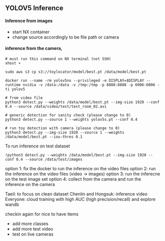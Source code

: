 ## YOLOV5 Inference 

#### Inference from images
- start NX container
- change source accordingly to be file path or camera

#### inference from the camera, 
```
# must run this command on NX terminal (not SSH)
xhost +

sudo aws s3 cp s3://toylocator/model/best.pt /data/model/best.pt

docker run --name -rm yolov5nx --privileged -e DISPLAY=$DISPLAY --runtime nvidia -v /data:/data -v /tmp:/tmp -p 8888:8888 -p 6006:6006 -ti yolov5

# from video file
python3 detect.py --weights /data/model/best.pt --img-size 1920 --conf 0.4 --source /data/video/test/test_room_02.avi 

# generic detection for sanity check (please change to 0)
python3 detect.py --source 1 --weights yolov5s.pt --conf 0.4

# run toy detection with camera (please change to 0)
python3 detect.py --img-size 1920 --source 1 --weights /data/model/best.pt --iou-thres 0.1

```

To run inference on test dataset
```
!python3 detect.py --weights /data/model/best.pt --img-size 1920 --conf 0.4 --source /data/test/images
```


option 1: fix the docker to run the inference on the video files 
option 2: run the inference on the video files (video -> images) 
option 3: run the inferecne on the test image set 
option 4: collect from the camera and run the inference on the camera 


Taeil: to focus on clean dataset 
Chenlin and Hongsuk: inference video 
Everyone: cloud training with high AUC (high precision/recall) and explore wandb 

checkin again for nice to have items  
- add more classes
- add more test video 
- test on live cameras 